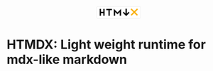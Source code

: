 <p align="center">
  <img alt="HTMDX logo" src="./htmdx.svg" width="100" />
</p>

# HTMDX: Light weight runtime for mdx-like markdown
